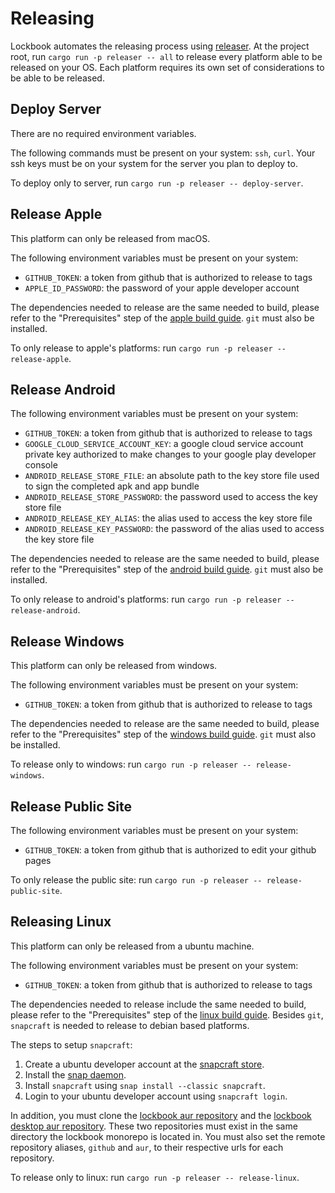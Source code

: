 # Releasing

Lockbook automates the releasing process using [releaser](../../utils/releaser). At the project root, run `cargo run -p releaser -- all` to release every platform able to be released on your OS. Each platform requires its own set of considerations to be able to be released.

## Deploy Server

There are no required environment variables. 

The following commands must be present on your system: `ssh`, `curl`. Your ssh keys must be on your system for the server you plan to deploy to. 

To deploy only to server, run `cargo run -p releaser -- deploy-server`.

## Release Apple

This platform can only be released from macOS.

The following environment variables must be present on your system:
- `GITHUB_TOKEN`: a token from github that is authorized to release to tags
- `APPLE_ID_PASSWORD`: the password of your apple developer account

The dependencies needed to release are the same needed to build, please refer to the "Prerequisites" step of the [apple build guide](build/apple.md). `git` must also be installed.

To only release to apple's platforms: run `cargo run -p releaser -- release-apple`.

## Release Android

The following environment variables must be present on your system:
- `GITHUB_TOKEN`: a token from github that is authorized to release to tags
- `GOOGLE_CLOUD_SERVICE_ACCOUNT_KEY`: a google cloud service account private key authorized to make changes to your google play developer console 
- `ANDROID_RELEASE_STORE_FILE`: an absolute path to the key store file used to sign the completed apk and app bundle
- `ANDROID_RELEASE_STORE_PASSWORD`: the password used to access the key store file
- `ANDROID_RELEASE_KEY_ALIAS`: the alias used to access the key store file
- `ANDROID_RELEASE_KEY_PASSWORD`: the password of the alias used to access the key store file

The dependencies needed to release are the same needed to build, please refer to the "Prerequisites" step of the [android build guide](build/android.md). `git` must also be installed.

To only release to android's platforms: run `cargo run -p releaser -- release-android`.

## Release Windows

This platform can only be released from windows.

The following environment variables must be present on your system:
- `GITHUB_TOKEN`: a token from github that is authorized to release to tags

The dependencies needed to release are the same needed to build, please refer to the "Prerequisites" step of the [windows build guide](build/windows.md). `git` must also be installed.

To release only to windows: run `cargo run -p releaser -- release-windows`.

## Release Public Site

The following environment variables must be present on your system:
- `GITHUB_TOKEN`: a token from github that is authorized to edit your github pages

To only release the public site: run `cargo run -p releaser -- release-public-site`.

## Releasing Linux

This platform can only be released from a ubuntu machine.

The following environment variables must be present on your system:
- `GITHUB_TOKEN`: a token from github that is authorized to release to tags

The dependencies needed to release include the same needed to build, please refer to the "Prerequisites" step of the [linux build guide](build/linux.md). Besides `git`, `snapcraft` is needed to release to debian based platforms.

The steps to setup `snapcraft`:
1. Create a ubuntu developer account at the [snapcraft store](https://snapcraft.io).
2. Install the [snap daemon](https://snapcraft.io/docs/installing-snapd).
3. Install `snapcraft` using `snap install --classic snapcraft`.
4. Login to your ubuntu developer account using `snapcraft login`.

In addition, you must clone the [lockbook aur repository](https://github.com/lockbook/aur-desktop) and the [lockbook desktop aur repository](https://github.com/lockbook/aur-lockbook-desktop). These two repositories must exist in the same directory the lockbook monorepo is located in. You must also set the remote repository aliases, `github` and `aur`, to their respective urls for each repository. 

To release only to linux: run `cargo run -p releaser -- release-linux`.
